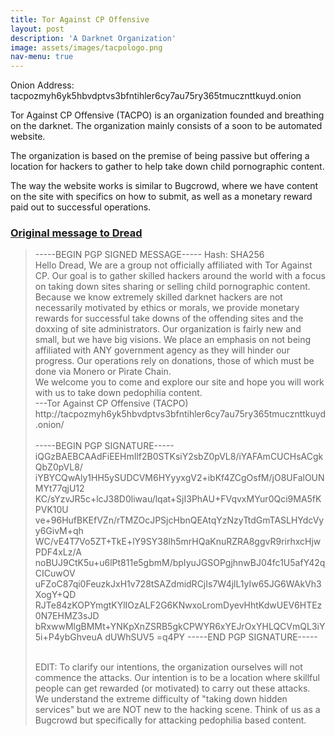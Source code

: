 ```yaml
---
title: Tor Against CP Offensive
layout: post
description: 'A Darknet Organization'
image: assets/images/tacpologo.png
nav-menu: true
---
```

Onion Address: tacpozmyh6yk5hbvdptvs3bfntihler6cy7au75ry365tmucznttkuyd.onion

Tor Against CP Offensive (TACPO) is an organization founded and breathing on the darknet. The organization mainly consists of a soon to be automated website.

The organization is based on the premise of being passive but offering a location for hackers to gather to help take down child pornographic content.

The way the website works is similar to Bugcrowd, where we have content on the site with specifics on how to submit, as well as a monetary reward paid out to successful operations.

<a href="http://dreadytofatroptsdj6io7l3xptbet6onoyno2yv7jicoxknyazubrad.onion/post/571da39ba73e5401b5e3/" target="_blank"> <h3>Original message to Dread</h3> </a>
<blockquote>
-----BEGIN PGP SIGNED MESSAGE-----
Hash: SHA256
</br>
Hello Dread,
We are a group not officially affiliated with Tor Against CP. Our goal is to gather skilled hackers around the world with a focus on taking down sites sharing or selling child pornographic content. Because we know extremely skilled darknet hackers are not necessarily motivated by ethics or morals, we provide monetary rewards for successful take downs of the offending sites and the doxxing of site administrators. Our organization is fairly new and small, but we have big visions. We place an emphasis on not being affiliated with ANY government agency as they will hinder our progress. Our operations rely on donations, those of which must be done via Monero or Pirate Chain.
</br>
We welcome you to come and explore our site and hope you will work with us to take down pedophilia content.
</br>
---Tor Against CP Offensive (TACPO)
http://tacpozmyh6yk5hbvdptvs3bfntihler6cy7au75ry365tmucznttkuyd.onion/
</br>
</br>
-----BEGIN PGP SIGNATURE-----
</br>
iQGzBAEBCAAdFiEEHmIlf2B0STKsiY2sbZ0pVL8/iYAFAmCUCHsACgkQbZ0pVL8/
iYBYCQwAly1HH5ySUDCVM6HYyyxgV2+ibKf4ZCgOsfM/jO8UFalOUNMYt77qjU12
KC/sYzvJR5c+lcJ38D0liwau/lqat+SjI3PhAU+FVqvxMYur0Qci9MA5fKPVK10U
ve+96HufBKEfVZn/rTMZOcJPSjcHbnQEAtqYzNzyTtdGmTASLHYdcVyy6GivM+qh
WC/vE4T7Vo5ZT+TkE+lY9SY38lh5mrHQaKnuRZRA8ggvR9rirhxcHjwPDF4xLz/A
noBUJ9CtK5u+u6lPt811e5gbmM/bpIyuJGSOPgjhnwBJ04fc1U5afY42qCICuwOV
uFZoC87qi0FeuzkJxH1v728tSAZdmidRCjIs7W4jlL1yIw65JG6WAkVh3XogY+QD
RJTe84zKOPYmgtKYlIOzALF2G6KNwxoLromDyevHhtKdwUEV6HTEz0N7EHMZ3sJD
bRxwwMlgBMMt+YNKpXnZSRB5gkCPWYR6xYEJrOxYHLQCVmQL3iY5i+P4ybGhveuA
dUWhSUV5
=q4PY
-----END PGP SIGNATURE-----
</br></br>

EDIT:
To clarify our intentions, the organization ourselves will not commence the attacks. Our intention is to be a location where skillful people can get rewarded (or motivated) to carry out these attacks. We understand the extreme difficulty of "taking down hidden services" but we are NOT new to the hacking scene. Think of us as a Bugcrowd but specifically for attacking pedophilia based content. 
</blockquote>